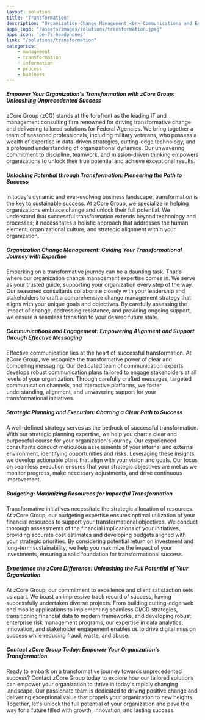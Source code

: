 ```yaml
---
layout: solution
title: "Transformation"
description: "Organization Change Management,<br> Communications and Engagement,<br> Strategic Planning and Execution<br>and Budgeting"
apps_logo: "/assets/images/solutions/transformation.jpeg"
apps_icon: 'pe-7s-headphones'
link: "/solutions/transformation"
categories:
    - management
    - transformation
    - information
    - process
    - business
---
```

>
##### Empower Your Organization's Transformation with zCore Group: Unleashing Unprecedented Success
zCore Group (zCG) stands at the forefront as the leading IT and management consulting firm renowned for driving transformative change and delivering tailored solutions for Federal Agencies. We bring together a team of seasoned professionals, including military veterans, who possess a wealth of expertise in data-driven strategies, cutting-edge technology, and a profound understanding of organizational dynamics. Our unwavering commitment to discipline, teamwork, and mission-driven thinking empowers organizations to unlock their true potential and achieve exceptional results.

##### Unlocking Potential through Transformation: Pioneering the Path to Success
In today's dynamic and ever-evolving business landscape, transformation is the key to sustainable success. At zCore Group, we specialize in helping organizations embrace change and unlock their full potential. We understand that successful transformation extends beyond technology and processes; it necessitates a holistic approach that addresses the human element, organizational culture, and strategic alignment within your organization.

##### Organization Change Management: Guiding Your Transformational Journey with Expertise
Embarking on a transformative journey can be a daunting task. That's where our organization change management expertise comes in. We serve as your trusted guide, supporting your organization every step of the way. Our seasoned consultants collaborate closely with your leadership and stakeholders to craft a comprehensive change management strategy that aligns with your unique goals and objectives. By carefully assessing the impact of change, addressing resistance, and providing ongoing support, we ensure a seamless transition to your desired future state.

##### Communications and Engagement: Empowering Alignment and Support through Effective Messaging
Effective communication lies at the heart of successful transformation. At zCore Group, we recognize the transformative power of clear and compelling messaging. Our dedicated team of communication experts develops robust communication plans tailored to engage stakeholders at all levels of your organization. Through carefully crafted messages, targeted communication channels, and interactive platforms, we foster understanding, alignment, and unwavering support for your transformational initiatives.

##### Strategic Planning and Execution: Charting a Clear Path to Success
A well-defined strategy serves as the bedrock of successful transformation. With our strategic planning expertise, we help you chart a clear and purposeful course for your organization's journey. Our experienced consultants conduct meticulous assessments of your internal and external environment, identifying opportunities and risks. Leveraging these insights, we develop actionable plans that align with your vision and goals. Our focus on seamless execution ensures that your strategic objectives are met as we monitor progress, make necessary adjustments, and drive continuous improvement.

##### Budgeting: Maximizing Resources for Impactful Transformation
Transformative initiatives necessitate the strategic allocation of resources. At zCore Group, our budgeting expertise ensures optimal utilization of your financial resources to support your transformational objectives. We conduct thorough assessments of the financial implications of your initiatives, providing accurate cost estimates and developing budgets aligned with your strategic priorities. By considering potential return on investment and long-term sustainability, we help you maximize the impact of your investments, ensuring a solid foundation for transformational success.

##### Experience the zCore Difference: Unleashing the Full Potential of Your Organization
At zCore Group, our commitment to excellence and client satisfaction sets us apart. We boast an impressive track record of success, having successfully undertaken diverse projects. From building cutting-edge web and mobile applications to implementing seamless CI/CD strategies, transitioning financial data to modern frameworks, and developing robust enterprise risk management programs, our expertise in data analytics, innovation, and stakeholder engagement enables us to drive digital mission success while reducing fraud, waste, and abuse.

##### Contact zCore Group Today: Empower Your Organization's Transformation
Ready to embark on a transformative journey towards unprecedented success? Contact zCore Group today to explore how our tailored solutions can empower your organization to thrive in today's rapidly changing landscape. Our passionate team is dedicated to driving positive change and delivering exceptional value that propels your organization to new heights. Together, let's unlock the full potential of your organization and pave the way for a future filled with growth, innovation, and lasting success.
